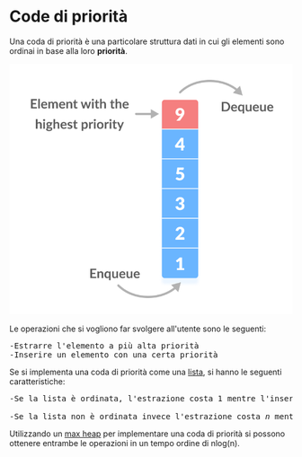 # Code di priorità

Una coda di priorità è una particolare struttura dati in cui gli elementi sono ordinai in base alla loro <b>priorità</b>.

![Coda di priorità](https://github.com/mariocuomo/Algoritmi-e-strutture-di-dati/blob/master/code%20di%20priorit%C3%A0/code%20di%20priorit%C3%A0.png)

Le operazioni che si vogliono far svolgere all'utente sono le seguenti:
<pre>
-Estrarre l'elemento a più alta priorità
-Inserire un elemento con una certa priorità
</pre>

Se si implementa una coda di priorità come una [lista](https://github.com/mariocuomo/Algoritmi-e-strutture-di-dati/tree/master/liste), si hanno le seguenti caratteristiche:
<pre>
-Se la lista è ordinata, l'estrazione costa 1 mentre l'inserimento costa ordine di <i>n</i> (con <i>n</i> numero di elementi) nel caso peggiore.

-Se la lista non è ordinata invece l'estrazione costa <i>n</i> mentre l'inserimento costa 1.
</pre>

Utilizzando un [max heap](https://github.com/mariocuomo/Algoritmi-e-strutture-di-dati/tree/master/heap) per implementare una coda di priorità si possono ottenere entrambe le operazioni in un tempo ordine di nlog(n).

